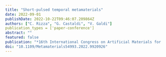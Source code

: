 ```yaml
---
title: "Short-pulsed temporal metamaterials"
date: 2022-09-01
publishDate: 2022-10-22T09:46:07.209864Z
authors: ["C. Rizza", "G. Castaldi", "V. Galdi"]
publication_types = ['paper-conference']
abstract: ""
featured: false
publication: "*16th International Congress on Artificial Materials for Novel Wave Phenomena (METAMATERIALS)*"
doi: "10.1109/Metamaterials54993.2022.9920926"
---
```

